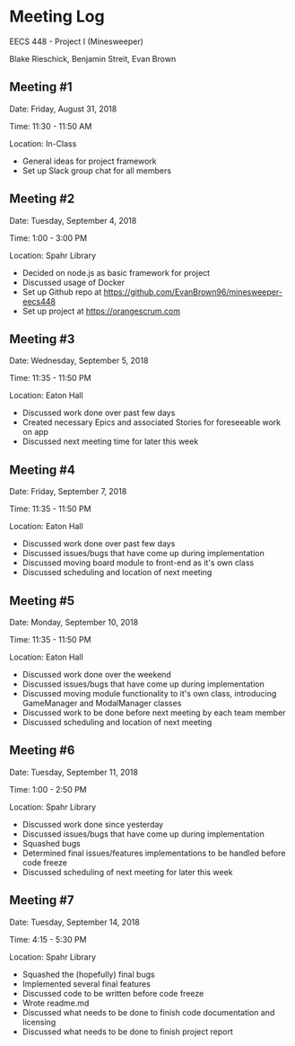 # Meeting Log
EECS 448 - Project I (Minesweeper)

Blake Rieschick, Benjamin Streit, Evan Brown

## Meeting \#1
Date: Friday, August 31, 2018

Time: 11:30 - 11:50 AM

Location: In-Class

  * General ideas for project framework
  * Set up Slack group chat for all members

## Meeting \#2
Date: Tuesday, September 4, 2018

Time: 1:00 - 3:00 PM

Location: Spahr Library

  * Decided on node.js as basic framework for project
  * Discussed usage of Docker
  * Set up Github repo at https://github.com/EvanBrown96/minesweeper-eecs448
  * Set up project at https://orangescrum.com

## Meeting \#3
Date: Wednesday, September 5, 2018

Time: 11:35 - 11:50 PM

Location: Eaton Hall

  * Discussed work done over past few days
  * Created necessary Epics and associated Stories for foreseeable work on app
  * Discussed next meeting time for later this week

## Meeting \#4
Date: Friday, September 7, 2018

Time: 11:35 - 11:50 PM

Location: Eaton Hall

  * Discussed work done over past few days
  * Discussed issues/bugs that have come up during implementation
  * Discussed moving board module to front-end as it's own class
  * Discussed scheduling and location of next meeting

## Meeting \#5
Date: Monday, September 10, 2018

Time: 11:35 - 11:50 PM

Location: Eaton Hall

  * Discussed work done over the weekend
  * Discussed issues/bugs that have come up during implementation
  * Discussed moving module functionality to it's own class, introducing
    GameManager and ModalManager classes
  * Discussed work to be done before next meeting by each team member
  * Discussed scheduling and location of next meeting

## Meeting \#6
Date: Tuesday, September 11, 2018

Time: 1:00 - 2:50 PM

Location: Spahr Library

  * Discussed work done since yesterday
  * Discussed issues/bugs that have come up during implementation
  * Squashed bugs
  * Determined final issues/features implementations to be handled before code
    freeze
  * Discussed scheduling of next meeting for later this week

## Meeting \#7
Date: Tuesday, September 14, 2018

Time: 4:15 - 5:30 PM

Location: Spahr Library

  * Squashed the (hopefully) final bugs
  * Implemented several final features
  * Discussed code to be written before code freeze
  * Wrote readme.md
  * Discussed what needs to be done to finish code documentation and licensing
  * Discussed what needs to be done to finish project report
